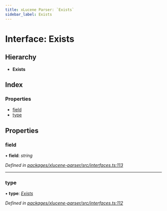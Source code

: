 ```yaml
---
title: xLucene Parser: `Exists`
sidebar_label: Exists
---
```


# Interface: Exists

## Hierarchy

* **Exists**

## Index

### Properties

* [field](exists.md#field)
* [type](exists.md#type)

## Properties

###  field

• **field**: *string*

*Defined in [packages/xlucene-parser/src/interfaces.ts:113](https://github.com/terascope/teraslice/blob/b843209f9/packages/xlucene-parser/src/interfaces.ts#L113)*

___

###  type

• **type**: *[Exists](../enums/asttype.md#exists)*

*Defined in [packages/xlucene-parser/src/interfaces.ts:112](https://github.com/terascope/teraslice/blob/b843209f9/packages/xlucene-parser/src/interfaces.ts#L112)*
